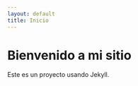 ```yaml
---
layout: default
title: Inicio
---
```


<h1>Bienvenido a mi sitio</h1>
<p>Este es un proyecto usando Jekyll.</p>
